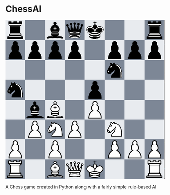 # ChessAI

![Chess AI](images/ChessScreenshot.png)

A Chess game created in Python along with a fairly simple rule-based AI
